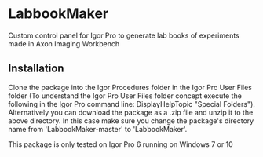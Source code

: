 # LabbookMaker
Custom control panel for Igor Pro to generate lab books of experiments made in Axon Imaging Workbench

## Installation

Clone the package into the Igor Procedures folder in the Igor Pro User Files folder 
(To understand the Igor Pro User Files folder concept execute the following in the
Igor Pro command line: DisplayHelpTopic "Special Folders"). Alternatively you can 
download the package as a .zip file and unzip it to the above directory. In this 
case make sure you change the package's directory name from 'LabbookMaker-master' 
to 'LabbookMaker'. 

This package is only tested on Igor Pro 6 running on Windows 7 or 10

